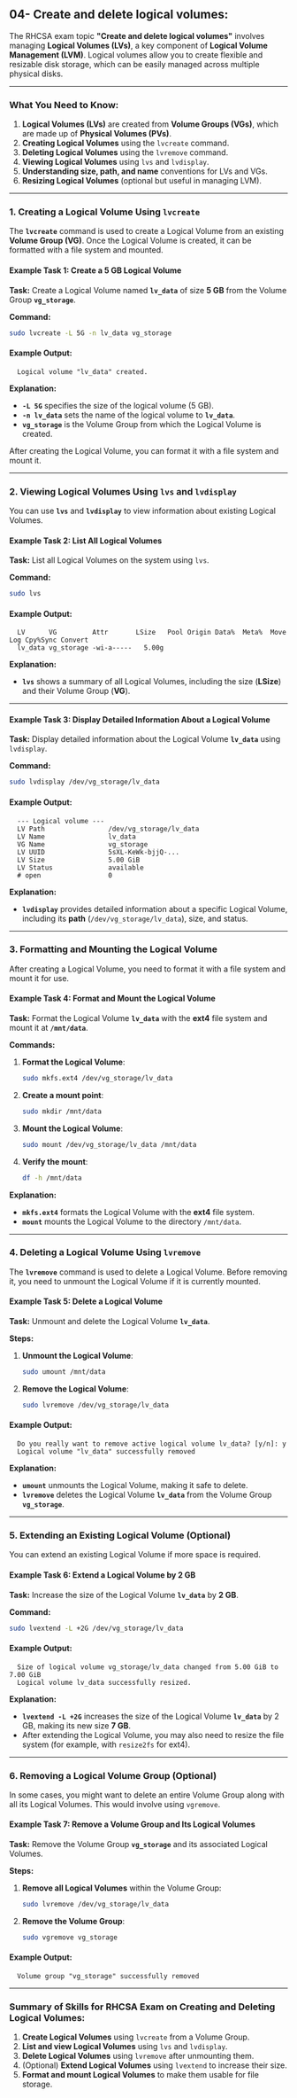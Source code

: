 ## 04- Create and delete logical volumes:

The RHCSA exam topic **"Create and delete logical volumes"** involves managing **Logical Volumes (LVs)**, a key component of **Logical Volume Management (LVM)**. Logical volumes allow you to create flexible and resizable disk storage, which can be easily managed across multiple physical disks.

---

### **What You Need to Know:**
1. **Logical Volumes (LVs)** are created from **Volume Groups (VGs)**, which are made up of **Physical Volumes (PVs)**.
2. **Creating Logical Volumes** using the `lvcreate` command.
3. **Deleting Logical Volumes** using the `lvremove` command.
4. **Viewing Logical Volumes** using `lvs` and `lvdisplay`.
5. **Understanding size, path, and name** conventions for LVs and VGs.
6. **Resizing Logical Volumes** (optional but useful in managing LVM).

---

### **1. Creating a Logical Volume Using `lvcreate`**

The **`lvcreate`** command is used to create a Logical Volume from an existing **Volume Group (VG)**. Once the Logical Volume is created, it can be formatted with a file system and mounted.

#### **Example Task 1: Create a 5 GB Logical Volume**

**Task:** Create a Logical Volume named **`lv_data`** of size **5 GB** from the Volume Group **`vg_storage`**.

**Command:**
```bash
sudo lvcreate -L 5G -n lv_data vg_storage
```

#### **Example Output:**
```
  Logical volume "lv_data" created.
```

**Explanation:**
- **`-L 5G`** specifies the size of the logical volume (5 GB).
- **`-n lv_data`** sets the name of the logical volume to **`lv_data`**.
- **`vg_storage`** is the Volume Group from which the Logical Volume is created.

After creating the Logical Volume, you can format it with a file system and mount it.

---

### **2. Viewing Logical Volumes Using `lvs` and `lvdisplay`**

You can use **`lvs`** and **`lvdisplay`** to view information about existing Logical Volumes.

#### **Example Task 2: List All Logical Volumes**

**Task:** List all Logical Volumes on the system using `lvs`.

**Command:**
```bash
sudo lvs
```

#### **Example Output:**
```
  LV      VG         Attr       LSize   Pool Origin Data%  Meta%  Move Log Cpy%Sync Convert
  lv_data vg_storage -wi-a-----   5.00g
```

**Explanation:**
- **`lvs`** shows a summary of all Logical Volumes, including the size (**LSize**) and their Volume Group (**VG**).

---

#### **Example Task 3: Display Detailed Information About a Logical Volume**

**Task:** Display detailed information about the Logical Volume **`lv_data`** using `lvdisplay`.

**Command:**
```bash
sudo lvdisplay /dev/vg_storage/lv_data
```

#### **Example Output:**
```
  --- Logical volume ---
  LV Path                /dev/vg_storage/lv_data
  LV Name                lv_data
  VG Name                vg_storage
  LV UUID                5sXL-KeWk-bjjQ-...
  LV Size                5.00 GiB
  LV Status              available
  # open                 0
```

**Explanation:**
- **`lvdisplay`** provides detailed information about a specific Logical Volume, including its **path** (`/dev/vg_storage/lv_data`), size, and status.

---

### **3. Formatting and Mounting the Logical Volume**

After creating a Logical Volume, you need to format it with a file system and mount it for use.

#### **Example Task 4: Format and Mount the Logical Volume**

**Task:** Format the Logical Volume **`lv_data`** with the **ext4** file system and mount it at **`/mnt/data`**.

**Commands:**

1. **Format the Logical Volume**:
   ```bash
   sudo mkfs.ext4 /dev/vg_storage/lv_data
   ```

2. **Create a mount point**:
   ```bash
   sudo mkdir /mnt/data
   ```

3. **Mount the Logical Volume**:
   ```bash
   sudo mount /dev/vg_storage/lv_data /mnt/data
   ```

4. **Verify the mount**:
   ```bash
   df -h /mnt/data
   ```

**Explanation:**
- **`mkfs.ext4`** formats the Logical Volume with the **ext4** file system.
- **`mount`** mounts the Logical Volume to the directory `/mnt/data`.

---

### **4. Deleting a Logical Volume Using `lvremove`**

The **`lvremove`** command is used to delete a Logical Volume. Before removing it, you need to unmount the Logical Volume if it is currently mounted.

#### **Example Task 5: Delete a Logical Volume**

**Task:** Unmount and delete the Logical Volume **`lv_data`**.

**Steps:**

1. **Unmount the Logical Volume**:
   ```bash
   sudo umount /mnt/data
   ```

2. **Remove the Logical Volume**:
   ```bash
   sudo lvremove /dev/vg_storage/lv_data
   ```

#### **Example Output:**
```
  Do you really want to remove active logical volume lv_data? [y/n]: y
  Logical volume "lv_data" successfully removed
```

**Explanation:**
- **`umount`** unmounts the Logical Volume, making it safe to delete.
- **`lvremove`** deletes the Logical Volume **`lv_data`** from the Volume Group **`vg_storage`**.

---

### **5. Extending an Existing Logical Volume (Optional)**

You can extend an existing Logical Volume if more space is required.

#### **Example Task 6: Extend a Logical Volume by 2 GB**

**Task:** Increase the size of the Logical Volume **`lv_data`** by **2 GB**.

**Command:**
```bash
sudo lvextend -L +2G /dev/vg_storage/lv_data
```

#### **Example Output:**
```
  Size of logical volume vg_storage/lv_data changed from 5.00 GiB to 7.00 GiB
  Logical volume lv_data successfully resized.
```

**Explanation:**
- **`lvextend -L +2G`** increases the size of the Logical Volume **`lv_data`** by 2 GB, making its new size **7 GB**.
- After extending the Logical Volume, you may also need to resize the file system (for example, with `resize2fs` for ext4).

---

### **6. Removing a Logical Volume Group (Optional)**

In some cases, you might want to delete an entire Volume Group along with all its Logical Volumes. This would involve using `vgremove`.

#### **Example Task 7: Remove a Volume Group and Its Logical Volumes**

**Task:** Remove the Volume Group **`vg_storage`** and its associated Logical Volumes.

**Steps:**

1. **Remove all Logical Volumes** within the Volume Group:
   ```bash
   sudo lvremove /dev/vg_storage/lv_data
   ```

2. **Remove the Volume Group**:
   ```bash
   sudo vgremove vg_storage
   ```

#### **Example Output:**
```
  Volume group "vg_storage" successfully removed
```

---

### Summary of Skills for RHCSA Exam on Creating and Deleting Logical Volumes:
1. **Create Logical Volumes** using `lvcreate` from a Volume Group.
2. **List and view Logical Volumes** using `lvs` and `lvdisplay`.
3. **Delete Logical Volumes** using `lvremove` after unmounting them.
4. (Optional) **Extend Logical Volumes** using `lvextend` to increase their size.
5. **Format and mount Logical Volumes** to make them usable for file storage.
